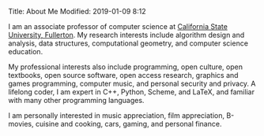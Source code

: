 Title: About Me
Modified: 2019-01-09 8:12

I am an associate professor of computer science at
[California State University, Fullerton](https://www.fullerton.edu/).
My research interests include algorithm design and analysis,
data structures, computational geometry, and computer science education.

My professional interests also include programming, open culture,
open textbooks, open source software, open access research,
graphics and games programming, computer music, and personal security and privacy. A lifelong
coder, I am expert in C++, Python, Scheme, and LaTeX, and familiar with many
other programming languages.

I am personally interested in music appreciation, film appreciation,
B-movies, cuisine and cooking, cars, gaming, and personal finance.
